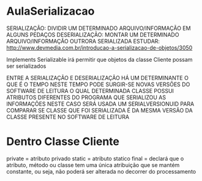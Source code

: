 # AulaSerializacao

SERIALIZAÇÃO: DIVIDIR UM DETERMINADO ARQUIVO/INFORMAÇÃO EM ALGUNS PEDAÇOS
DESERIALIZAÇÃO: MONTAR UM DETERMINADO ARQUIVO/INFORMAÇÃO OUTRORA SERIALIZADA
ESTUDAR: http://www.devmedia.com.br/introducao-a-serializacao-de-objetos/3050

Implements Serializable irá permitir que objetos da classe Cliente possam ser serializados

ENTRE A SERIALIZAÇÃO E DESERIALIZAÇÃO HÁ UM DETERMINANTE O QUE É O TEMPO
NESTE TEMPO PODE SURGIR-SE NOVAS VERSÕES DO SOFTWARE DE LEITURA O QUAL DETERMINADA CLASSE
POSSUI ATRIBUTOS DIFERENTES DO PROGRAMA QUE SERIALIZOU AS INFORMAÇÕES
NESTE CASO SERÁ USADA UM SERIALVERSIONUID PARA COMPARAR SE CLASSE QUE FOI SERIALIZADA
É DA MESMA VERSÃO DA CLASSE PRESENTE NO SOFTWARE DE LEITURA

# Dentro Classe Cliente
 
private = atributo privado
static = atributo statico
final = declará que o atributo, método ou classe tem uma única atribuição que se mantém
constante, ou seja, não poderá ser alterada no decorrer do processamento

